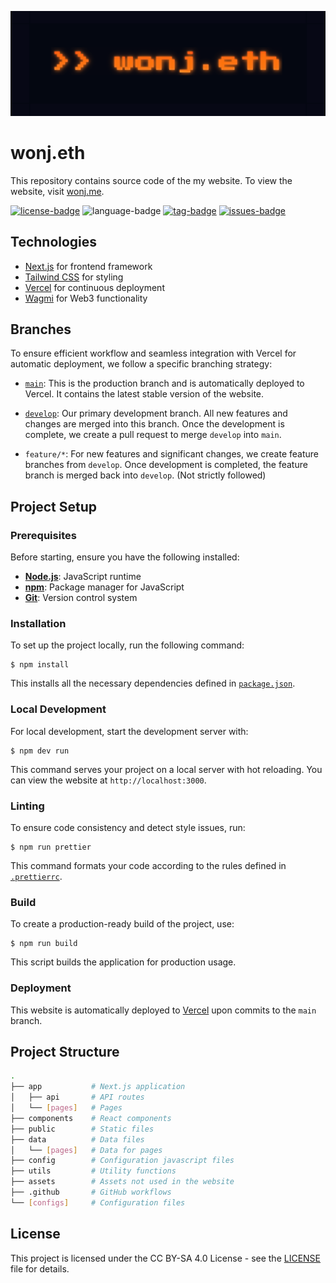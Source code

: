 [![banner-img](assets/images/banner.png)](https://wonj.me)

# wonj.eth

This repository contains source code of the my website. To view the website, visit [wonj.me](https://wonj.me).

[![license-badge](https://4.vercel.app/github/license/0xwonj/wonj.eth)](LICENSE)
![language-badge](https://4.vercel.app/github/language/0xwonj/wonj.eth)
[![tag-badge](https://4.vercel.app/github/tag/0xwonj/wonj.eth)](https://github.com/0xwonj/wonj.eth/tags)
[![issues-badge](https://4.vercel.app/github/issues/0xwonj/wonj.eth)](https://github.com/0xwonj/wonj.eth/issues)

## Technologies

- [Next.js](https://nextjs.org/) for frontend framework
- [Tailwind CSS](https://tailwindcss.com/) for styling
- [Vercel](https://vercel.com/) for continuous deployment
- [Wagmi](https://wagmi.sh/) for Web3 functionality

## Branches

To ensure efficient workflow and seamless integration with Vercel for automatic deployment, we follow a specific branching strategy:

- [`main`](https://github.com/0xwonj/wonj.eth/tree/main): This is the production branch and is automatically deployed to Vercel. It contains the latest stable version of the website.

- [`develop`](https://github.com/0xwonj/wonj.eth/tree/develop): Our primary development branch. All new features and changes are merged into this branch. Once the development is complete, we create a pull request to merge `develop` into `main`.

- `feature/*`: For new features and significant changes, we create feature branches from `develop`. Once development is completed, the feature branch is merged back into `develop`. (Not strictly followed)

## Project Setup

### Prerequisites

Before starting, ensure you have the following installed:

- **[Node.js](https://nodejs.org/)**: JavaScript runtime
- **[npm](https://www.npmjs.com/)**: Package manager for JavaScript
- **[Git](https://git-scm.com/)**: Version control system

### Installation

To set up the project locally, run the following command:

```
$ npm install
```

This installs all the necessary dependencies defined in [`package.json`](package.json).

### Local Development

For local development, start the development server with:

```
$ npm dev run
```

This command serves your project on a local server with hot reloading. You can view the website at `http://localhost:3000`.

### Linting

To ensure code consistency and detect style issues, run:

```
$ npm run prettier
```

This command formats your code according to the rules defined in [`.prettierrc`](.prettierrc).

### Build

To create a production-ready build of the project, use:

```
$ npm run build
```

This script builds the application for production usage.

### Deployment

This website is automatically deployed to [Vercel](https://vercel.com/) upon commits to the `main` branch.

## Project Structure

```bash
.
├── app           # Next.js application
│   ├── api       # API routes
│   └── [pages]   # Pages
├── components    # React components
├── public        # Static files
├── data          # Data files
│   └── [pages]   # Data for pages
├── config        # Configuration javascript files
├── utils         # Utility functions
├── assets        # Assets not used in the website
├── .github       # GitHub workflows
└── [configs]     # Configuration files
```

## License

This project is licensed under the CC BY-SA 4.0 License - see the [LICENSE](LICENSE) file for details.
